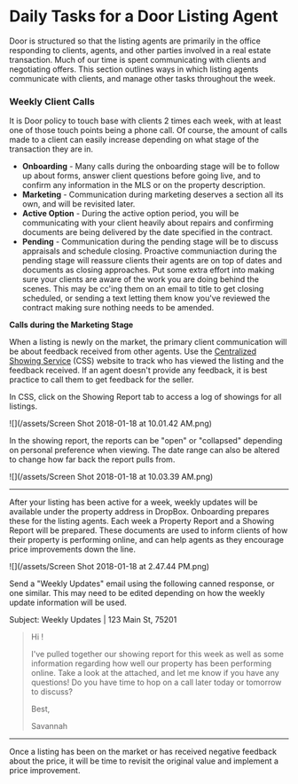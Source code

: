 # Daily Tasks for a Door Listing Agent

Door is structured so that the listing agents are primarily in the office responding to clients, agents, and other parties involved in a real estate transaction. Much of our time is spent communicating with clients and negotiating offers. This section outlines ways in which listing agents communicate with clients, and manage other tasks throughout the week.

### **Weekly Client Calls**

It is Door policy to touch base with clients 2 times each week,  with at least one of those touch points being a phone call. Of course, the amount of calls made to a client can easily increase depending on what stage of the transaction they are in.

* **Onboarding** - Many calls during the onboarding stage will be to follow up about forms, answer client questions before going live, and to confirm any information in the MLS or on the property description. 
* **Marketing** - Communication during marketing deserves a section all its own, and will be revisited later.
* **Active Option** - During the active option period, you will be communicating with your client heavily about repairs and confirming documents are being delivered by the date specified in the contract. 
* **Pending** - Communication during the pending stage will be to discuss appraisals and schedule closing. Proactive communiaction during the pending stage will reassure clients their agents are on top of dates and documents as closing approaches. Put some extra effort into making sure your clients are aware of the work you are doing behind the scenes. This may be cc'ing them on an email to title to get closing scheduled, or sending a text letting them know you've reviewed the contract making sure nothing needs to be amended.

**Calls during the Marketing Stage**

When a listing is newly on the market, the primary client communication will be about feedback received from other agents. Use the [Centralized Showing Service](https://app.showings.com/Login) \(CSS\) website to track who has viewed the listing and the feedback received. If an agent doesn't provide any feedback, it is best practice to call them to get feedback for the seller.

In CSS, click on the Showing Report tab to access a log of showings for all listings.

![](/assets/Screen Shot 2018-01-18 at 10.01.42 AM.png)

In the showing report, the reports can be "open" or "collapsed" depending on personal preference when viewing. The date range can also be altered to change how far back the report pulls from.

![](/assets/Screen Shot 2018-01-18 at 10.03.39 AM.png)

---

After your listing has been active for a week, weekly updates will be available under the property address in DropBox. Onboarding prepares these for the listing agents. Each week a Property Report and a Showing Report will be prepared. These documents are used to inform clients of how their property is performing online, and can help agents as they encourage price improvements down the line.

![](/assets/Screen Shot 2018-01-18 at 2.47.44 PM.png)

Send a "Weekly Updates" email using the following canned response, or one similar. This may need to be edited depending on how the weekly update information will be used.

Subject: Weekly Updates \| 123 Main St, 75201

> Hi !
>
> I've pulled together our showing report for this week as well as some information regarding how well our property has been performing online. Take a look at the attached, and let me know if you have any questions! Do you have time to hop on a call later today or tomorrow to discuss?
>
> Best,
>
> Savannah

---

Once a listing has been on the market or has received negative feedback about the price, it will be time to revisit the original value and implement a price improvement. 

